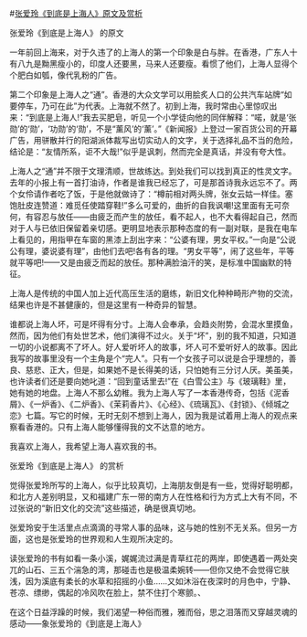 #[张爱玲《到底是上海人》原文及赏析](https://www.vrrw.net/wx/6473.html)

张爱玲《到底是上海人》 的原文

一年前回上海来，对于久违了的上海人的第一个印象是白与胖。在香港，广东人十有八九是黝黑瘦小的，印度人还要黑，马来人还要瘦。看惯了他们，上海人显得个个肥白如瓠，像代乳粉的广告。

第二个印象是上海人之“通”。香港的大众文学可以用脍炙人口的公共汽车站牌“如要停车，乃可在此”为代表。上海就不然了。初到上海，我时常由心里惊叹出来：“到底是上海人!”我去买肥皂，听见一个小学徒向他的同伴解释：“喏，就是‘张勋’的‘勋’，‘功勋’的‘勋’，不是“薰风’的‘薰’。”《新闻报》上登过一家百货公司的开幕广告，用骈散并行的阳湖派体裁写出切实动人的文字，关于选择礼品不当的危险，结论是：“友情所系，讵不大哉!”似乎是讽刺，然而完全是真话，并没有夸大性。



上海人之“通”并不限于文理清顺，世故练达。到处我们可以找到真正的性灵文字。去年的小报上有一首打油诗，作者是谁我已经忘了，可是那首诗我永远忘不了。两个女伶请作者吃了饭，于是他就做诗了：“樽前相对两头牌，张女云姑一样佳。塞饱肚皮连赞道：难觅任使踏穿鞋!”多么可爱的，曲折的自我讽嘲!这里面有无可奈何，有容忍与放任——由疲乏而产生的放任，看不起人，也不大看得起自己，然而对于人与已依旧保留着亲切感。更明显地表示那种态度的有一副对联，是我在电车上看见的，用指甲在车窗的黑漆上刮出字来：“公婆有理，男女平权。”一向是“公说公有理，婆说婆有理”，由他们去吧!各有各的理。“男女平等”，闹了这些年，平等就平等吧!——又是由疲乏而起的放任。那种满脸油汗的笑，是标准中国幽默的特征。

上海人是传统的中国人加上近代高压生活的磨练，新旧文化种种畸形产物的交流，结果也许是不甚健康的，但是这里有一种奇异的智慧。

谁都说上海人坏，可是坏得有分寸。上海人会奉承，会趋炎附势，会混水里摸鱼，然而，因为他们有处世艺术，他们演得不过火。关于“坏”，别的我不知道，只知道一切的小说都离不了坏人。好人爱听坏人的故事，坏人可不爱听好人的故事。因此我写的故事里没有一个主角是个“完人”。只有一个女孩子可以说是合乎理想的，善良、慈悲、正大，但是，如果她不是长得美的话，只怕她有三分讨人厌。美虽美，也许读者们还是要向她叱道：“回到童话里去!”在《白雪公主》与《玻璃鞋》里，她有她的地盘。上海人不那么幼稚。我为上海人写了一本香港传奇，包括《泥香屑》、《一炉香》、《二炉香》、《茉莉香片》、《心经》、《琉璃瓦》、《封锁》、《倾城之恋》七篇。写它的时候，无时无刻不想到上海人，因为我是试着用上海人的观点来察看香港的。只有上海人能够懂得我的文不达意的地方。

我喜欢上海人，我希望上海人喜欢我的书。



张爱玲《到底是上海人》 的赏析

觉得张爱玲所写的上海人，似乎比较真切，上海朋友倒是有一些，觉得好聪明都，和北方人差别明显，又和福建广东一带的南方人在性格和行为方式上大有不同，不过张说的“新旧文化的交流”这些描述，确是很真切地。

张爱玲安于生活里点点滴滴的寻常人事的品味，这与她的性别不无关系。但另一方面，这也是张爱玲的世界观和人生观所决定的。

读张爱玲的书有如看一条小溪，娓娓流过满是青草红花的两岸，即使遇着一两处突兀的山石、三五个湍急的湾，那碰击也是极温柔婉转——但你又绝不会觉得它肤浅，因为溪底有柔长的水草和招摇的小鱼……又如沐浴在夜深时的月色中，宁静、苍凉、缥缈，偶起的冷风吹在脸上，禁不住打个寒颤。、

在这个日益浮躁的时候，我们渴望一种俗而雅，雅而俗，思之泪落而又穿越灵魂的感动——象张爱玲的《到底是上海人》

